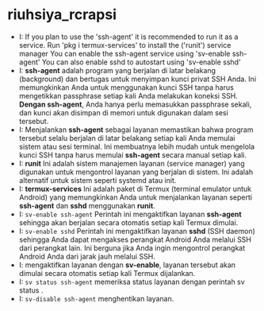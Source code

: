 # riuhsiya_rcrapsi
- I: If you plan to use the 'ssh-agent' it is recommended to run it as a service. Run 'pkg i termux-services' to install the ('runit') service manager You can enable the ssh-agent service using 'sv-enable ssh-agent' You can also enable sshd to autostart using 'sv-enable sshd'
- I: **ssh-agent** adalah program yang berjalan di latar belakang (background) dan bertugas untuk menyimpan kunci privat SSH Anda. Ini memungkinkan Anda untuk menggunakan kunci SSH tanpa harus mengetikkan passphrase setiap kali Anda melakukan koneksi SSH. **Dengan ssh-agent**, Anda hanya perlu memasukkan passphrase sekali, dan kunci akan disimpan di memori untuk digunakan dalam sesi tersebut.
- I: Menjalankan **ssh-agent** sebagai layanan memastikan bahwa program tersebut selalu berjalan di latar belakang setiap kali Anda memulai sistem atau sesi terminal. Ini membuatnya lebih mudah untuk mengelola kunci SSH tanpa harus memulai **ssh-agent** secara manual setiap kali.
- I: **runit** Ini adalah sistem manajemen layanan (service manager) yang digunakan untuk mengontrol layanan yang berjalan di sistem. Ini adalah alternatif untuk sistem seperti systemd atau init.
- I: **termux-services** Ini adalah paket di Termux (terminal emulator untuk Android) yang memungkinkan Anda untuk menjalankan layanan seperti **ssh-agent** dan **sshd** menggunakan **runit**.
- I: `sv-enable ssh-agent` Perintah ini mengaktifkan layanan **ssh-agent** sehingga akan berjalan secara otomatis setiap kali Termux dimulai.
- I: `sv-enable sshd` Perintah ini mengaktifkan layanan **sshd** (SSH daemon) sehingga Anda dapat mengakses perangkat Android Anda melalui SSH dari perangkat lain. Ini berguna jika Anda ingin mengontrol perangkat Android Anda dari jarak jauh melalui SSH.
- I: mengaktifkan layanan dengan **sv-enable**, layanan tersebut akan dimulai secara otomatis setiap kali Termux dijalankan.
- I: `sv status ssh-agent` memeriksa status layanan dengan perintah sv status <nama-layanan>.
- I: `sv-disable ssh-agent` menghentikan layanan.
